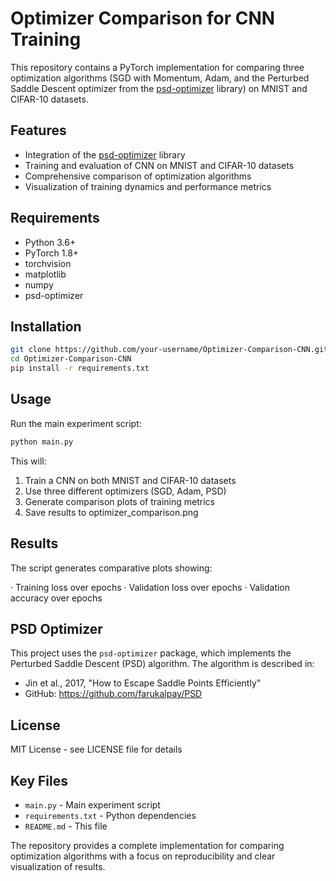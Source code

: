 # Optimizer Comparison for CNN Training

This repository contains a PyTorch implementation for comparing three optimization algorithms (SGD with Momentum, Adam, and the Perturbed Saddle Descent optimizer from the [psd-optimizer](https://pypi.org/project/psd-optimizer/) library) on MNIST and CIFAR-10 datasets.

## Features

- Integration of the [psd-optimizer](https://pypi.org/project/psd-optimizer/) library
- Training and evaluation of CNN on MNIST and CIFAR-10 datasets
- Comprehensive comparison of optimization algorithms
- Visualization of training dynamics and performance metrics

## Requirements

- Python 3.6+
- PyTorch 1.8+
- torchvision
- matplotlib
- numpy
- psd-optimizer

## Installation

```bash
git clone https://github.com/your-username/Optimizer-Comparison-CNN.git
cd Optimizer-Comparison-CNN
pip install -r requirements.txt
```

## Usage

Run the main experiment script:

```bash
python main.py
```

This will:

1. Train a CNN on both MNIST and CIFAR-10 datasets
2. Use three different optimizers (SGD, Adam, PSD)
3. Generate comparison plots of training metrics
4. Save results to optimizer_comparison.png

## Results

The script generates comparative plots showing:

· Training loss over epochs
· Validation loss over epochs
· Validation accuracy over epochs

## PSD Optimizer

This project uses the `psd-optimizer` package, which implements the Perturbed Saddle Descent (PSD) algorithm. The algorithm is described in:

- Jin et al., 2017, "How to Escape Saddle Points Efficiently"
- GitHub: https://github.com/farukalpay/PSD

## License

MIT License - see LICENSE file for details

## Key Files

- `main.py` - Main experiment script
- `requirements.txt` - Python dependencies
- `README.md` - This file

The repository provides a complete implementation for comparing optimization algorithms with a focus on reproducibility and clear visualization of results.
